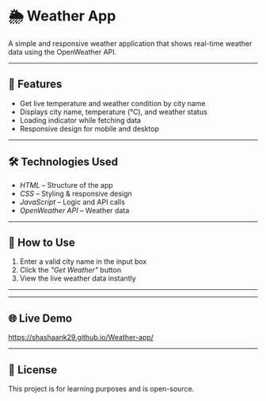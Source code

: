 # 🌦 Weather App

A simple and responsive weather application that shows real-time weather data using the OpenWeather API.

---

## 📌 Features
- Get live temperature and weather condition by city name
- Displays city name, temperature (°C), and weather status
- Loading indicator while fetching data
- Responsive design for mobile and desktop

---

## 🛠 Technologies Used
- *HTML* – Structure of the app
- *CSS* – Styling & responsive design
- *JavaScript* – Logic and API calls
- *OpenWeather API* – Weather data

---

## 🚀 How to Use
1. Enter a valid city name in the input box
2. Click the *"Get Weather"* button
3. View the live weather data instantly

---
---

## 🌐 Live Demo
https://shashaank29.github.io/Weather-app/

---

## 📄 License
This project is for learning purposes and is open-source.